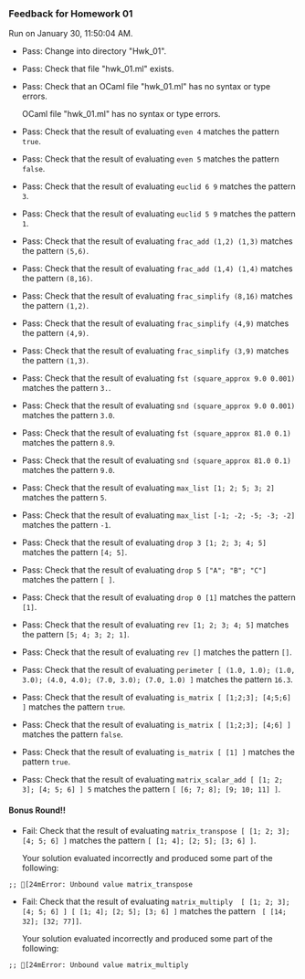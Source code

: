 ### Feedback for Homework 01

Run on January 30, 11:50:04 AM.

+ Pass: Change into directory "Hwk_01".

+ Pass: Check that file "hwk_01.ml" exists.

+ Pass: Check that an OCaml file "hwk_01.ml" has no syntax or type errors.

    OCaml file "hwk_01.ml" has no syntax or type errors.



+ Pass: Check that the result of evaluating `even 4` matches the pattern `true`.

   



+ Pass: Check that the result of evaluating `even 5` matches the pattern `false`.

   



+ Pass: Check that the result of evaluating `euclid 6 9` matches the pattern `3`.

   



+ Pass: Check that the result of evaluating `euclid 5 9` matches the pattern `1`.

   



+ Pass: Check that the result of evaluating `frac_add (1,2) (1,3)` matches the pattern `(5,6)`.

   



+ Pass: Check that the result of evaluating `frac_add (1,4) (1,4)` matches the pattern `(8,16)`.

   



+ Pass: Check that the result of evaluating `frac_simplify (8,16)` matches the pattern `(1,2)`.

   



+ Pass: Check that the result of evaluating `frac_simplify (4,9)` matches the pattern `(4,9)`.

   



+ Pass: Check that the result of evaluating `frac_simplify (3,9)` matches the pattern `(1,3)`.

   



+ Pass: Check that the result of evaluating `fst (square_approx 9.0 0.001)` matches the pattern `3.`.

   



+ Pass: Check that the result of evaluating `snd (square_approx 9.0 0.001)` matches the pattern `3.0`.

   



+ Pass: Check that the result of evaluating `fst (square_approx 81.0 0.1)` matches the pattern `8.9`.

   



+ Pass: Check that the result of evaluating `snd (square_approx 81.0 0.1)` matches the pattern `9.0`.

   



+ Pass: Check that the result of evaluating `max_list [1; 2; 5; 3; 2]` matches the pattern `5`.

   



+ Pass: Check that the result of evaluating `max_list [-1; -2; -5; -3; -2]` matches the pattern `-1`.

   



+ Pass: Check that the result of evaluating `drop 3 [1; 2; 3; 4; 5]` matches the pattern `[4; 5]`.

   



+ Pass: Check that the result of evaluating `drop 5 ["A"; "B"; "C"]` matches the pattern `[ ]`.

   



+ Pass: Check that the result of evaluating `drop 0 [1]` matches the pattern `[1]`.

   



+ Pass: Check that the result of evaluating `rev [1; 2; 3; 4; 5]` matches the pattern `[5; 4; 3; 2; 1]`.

   



+ Pass: Check that the result of evaluating `rev []` matches the pattern `[]`.

   



+ Pass: Check that the result of evaluating `perimeter [ (1.0, 1.0); (1.0, 3.0); (4.0, 4.0); (7.0, 3.0); (7.0, 1.0) ]` matches the pattern `16.3`.

   



+ Pass: Check that the result of evaluating `is_matrix [ [1;2;3]; [4;5;6] ]` matches the pattern `true`.

   



+ Pass: Check that the result of evaluating `is_matrix [ [1;2;3]; [4;6] ]` matches the pattern `false`.

   



+ Pass: Check that the result of evaluating `is_matrix [ [1] ]` matches the pattern `true`.

   



+ Pass: Check that the result of evaluating `matrix_scalar_add [ [1; 2; 3]; [4; 5; 6] ] 5` matches the pattern `[ [6; 7; 8]; [9; 10; 11] ]`.

   



#### Bonus Round!!

+ Fail: Check that the result of evaluating `matrix_transpose [ [1; 2; 3]; [4; 5; 6] ]` matches the pattern `[ [1; 4]; [2; 5]; [3; 6] ]`.

   

   Your solution evaluated incorrectly and produced some part of the following:

 ` ;;
[24mError: Unbound value matrix_transpose
`


+ Fail: Check that the result of evaluating `matrix_multiply  [ [1; 2; 3]; [4; 5; 6] ] [ [1; 4]; [2; 5]; [3; 6] ]` matches the pattern ` [ [14; 32]; [32; 77]]`.

   

   Your solution evaluated incorrectly and produced some part of the following:

 ` ;;
[24mError: Unbound value matrix_multiply
`


